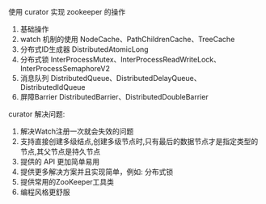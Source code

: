 使用 curator 实现 zookeeper 的操作
1. 基础操作
2. watch 机制的使用 NodeCache、PathChildrenCache、TreeCache
3. 分布式ID生成器   DistributedAtomicLong
4. 分布式锁    InterProcessMutex、InterProcessReadWriteLock、InterProcessSemaphoreV2
5. 消息队列    DistributedQueue、DistributedDelayQueue、DistributedIdQueue
6. 屏障Barrier  DistributedBarrier、DistributedDoubleBarrier

curator 解决问题:
1. 解决Watch注册一次就会失效的问题
2. 支持直接创建多级结点,创建多级节点时,只有最后的数据节点才是指定类型的节点,其父节点是持久节点
3. 提供的 API 更加简单易用
4. 提供更多解决方案并且实现简单，例如: 分布式锁
5. 提供常用的ZooKeeper工具类
6. 编程风格更舒服
